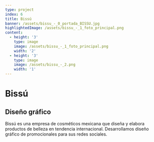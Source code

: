 ```yaml
---
type: project
index: 6
title: Bissú
banner: /assets/bissu_-_0_portada_BISSU.jpg
highlightedImage: /assets/bissu_-_1_foto_principal.png
content:
  - height: '3'
    type: image
    image: /assets/bissu_-_1_foto_principal.png
    width: '2'
  - height: '3'
    type: image
    image: /assets/bissu_-_2.png
    width: '1'
---
```

# Bissú

## Diseño gráfico

Bissú es una empresa de cosméticos mexicana que diseña y elabora productos de belleza en tendencia internacional. Desarrollamos diseño gráfico de promocionales para sus redes sociales.
